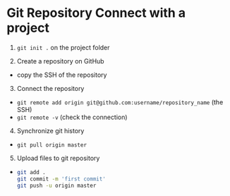 # Git Repository Connect with a project

1. `git init .` on the project folder

2. Create a repository on GitHub

- copy the SSH of the repository

3. Connect the repository

- `git remote add origin git@github.com:username/repository_name` (the SSH)
- `git remote -v` (check the connection)

4. Synchronize git history

- `git pull origin master`

5. Upload files to git repository

- ```bash
  git add .
  git commit -m 'first commit'
  git push -u origin master
  ```
